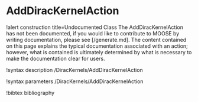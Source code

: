 <!-- MOOSE Documentation Stub: Remove this when content is added. -->

# AddDiracKernelAction

!alert construction title=Undocumented Class
The AddDiracKernelAction has not been documented, if you would like to contribute to MOOSE by writing
documentation, please see [/generate.md]. The content contained on this page explains the typical
documentation associated with an action; however, what is contained is ultimately determined by what
is necessary to make the documentation clear for users.

!syntax description /DiracKernels/AddDiracKernelAction

!syntax parameters /DiracKernels/AddDiracKernelAction

!bibtex bibliography
